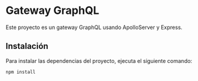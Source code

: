 # Gateway GraphQL

Este proyecto es un gateway GraphQL usando ApolloServer y Express.

## Instalación

Para instalar las dependencias del proyecto, ejecuta el siguiente comando:

```sh
npm install
